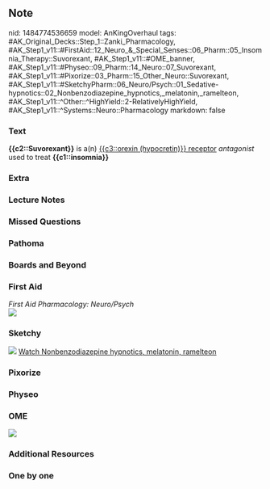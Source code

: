 ## Note
nid: 1484774536659
model: AnKingOverhaul
tags: #AK_Original_Decks::Step_1::Zanki_Pharmacology, #AK_Step1_v11::#FirstAid::12_Neuro_&_Special_Senses::06_Pharm::05_Insomnia_Therapy::Suvorexant, #AK_Step1_v11::#OME_banner, #AK_Step1_v11::#Physeo::09_Pharm::14_Neuro::07_Suvorexant, #AK_Step1_v11::#Pixorize::03_Pharm::15_Other_Neuro::Suvorexant, #AK_Step1_v11::#SketchyPharm::06_Neuro/Psych::01_Sedative-hypnotics::02_Nonbenzodiazepine_hypnotics,_melatonin,_ramelteon, #AK_Step1_v11::^Other::^HighYield::2-RelativelyHighYield, #AK_Step1_v11::^Systems::Neuro::Pharmacology
markdown: false

### Text
<div>
  <b>{{c2::Suvorexant}}</b> is a(n) <u>{{c3::orexin (hypocretin)}}
  receptor</u> <i>antagonist</i> used to treat
  <b>{{c1::insomnia}}</b>
</div>

### Extra


### Lecture Notes


### Missed Questions


### Pathoma


### Boards and Beyond


### First Aid
<div>
  <i>First Aid Pharmacology: Neuro/Psych</i>
</div><img src="paste-158260954923011.jpg">

### Sketchy
<img src="paste-825273670959105.jpg"> <a href=
"https://dashboard.sketchy.com/study/medical/courses/medical-pharmacology/units/medical-pharmacology-neuro-psych/videos/medical-pharmacology-neuropsych-sedative-hypnotics-nonbenzodiazepine-hypnotics-melatonin-ramelteon?utm_source=anki&utm_medium=partnership&utm_campaign=february_update&utm_content=medical">
Watch Nonbenzodiazepine hypnotics, melatonin, ramelteon</a>

### Pixorize


### Physeo


### OME
<div class="ome-widget">
  <a href="https://onlinemeded.org?ref=anki"><img src=
  "_OME_AnkiFlashcards_General_3.png"></a>
</div>

### Additional Resources


### One by one


